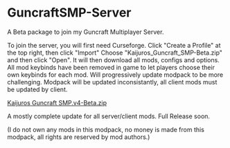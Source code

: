 # GuncraftSMP-Server
A Beta package to join my Guncraft Multiplayer Server.

To join the server, you will first need Curseforge.
Click "Create a Profile" at the top right, then click "Import"
Choose "Kaijuros_Guncraft_SMP-Beta.zip" and then click "Open".
It will then download all mods, configs and options.
All mod keybinds have been removed in game to let players choose their own keybinds for each mod.
Will progressively update modpack to be more challenging.
Modpack will be updated inconsistantly, all client mods must be updated by client.


[Kaijuros Guncraft SMP.v4-Beta.zip](https://github.com/Valturna/GuncraftSMP-Server/files/13824593/Kaijuros.Guncraft.SMP.v4-Beta.zip)


A mostly complete update for all server/client mods. Full Release soon.


(I do not own any mods in this modpack, no money is made from this modpack, all rights are reserved by mod authors.)
